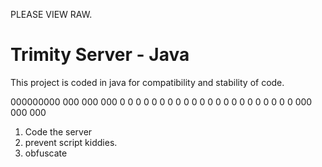 PLEASE VIEW RAW.



Trimity Server - Java 
=================
This project is coded in java for compatibility and stability of code.


000000000    000     000       000
    0      0     0   0   0   0     0
    0     0       0  0    0 0       0
    0      0     0   0   0   0     0
    0        000      000      000

1. Code the server
2. prevent script kiddies.
3. obfuscate
